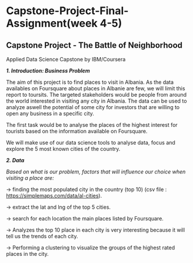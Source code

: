 # Capstone-Project-Final-Assignment(week 4-5)
## Capstone Project - The Battle of Neighborhood
Applied Data Science Capstone by IBM/Coursera


***1. Introduction: Business Problem***

The aim of this project is to find places to visit in Albania. As the data availables on Foursquare about places in Albanie are few, we will limit this report to toursits. The targeted stakeholders would be people from around the world interested in visiting any city in Albania. The data can be used to analyze aswell the potential of some city for investors that are willing to open any business in a specific city. 

The first task would be to analyse the  places of the highest interest for tourists based on the information available on Foursquare.

We will make use of our data science tools to analyse data, focus and explore the 5 most known cities of the country.


***2. Data***

*Based on what is our problem, factors that will influence our choice when visiting a place  are:*

  -> finding the most populated city in the country (top 10) (csv file : https://simplemaps.com/data/al-cities).
  
  -> extract the lat and lng of the top 5 cities.
  
  -> search for each location the main places listed by Foursquare.
  
  -> Analyzes the top 10 place in each city is very interesting because it will tell us the trends of each city. 
  
  -> Performing a clustering to visualize the groups of the highest rated places in the city.
